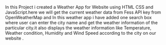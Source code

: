 In this Project i created a Weather App for Website using HTML CSS and JavaScript.here we will get the current weather data from Fess API key from OpenWeatherMap and
In this weather app i have added one search box where user can enter the city name and get the weather information of the particular city.it also
displays the weather information like Temperature,  Weather condition, Humidity and Wind Speed according to the city on our website .

